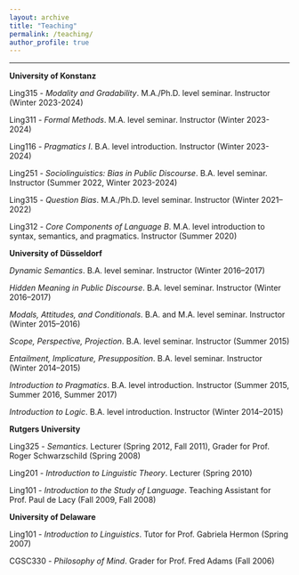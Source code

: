```yaml
---
layout: archive
title: "Teaching"
permalink: /teaching/
author_profile: true
---
```

------
**University of Konstanz**

Ling315 - *Modality and Gradability*. M.A./Ph.D. level seminar. Instructor (Winter 2023-2024)

Ling311 - *Formal Methods*. M.A. level seminar. Instructor (Winter 2023-2024)

Ling116 - *Pragmatics I*. B.A. level introduction. Instructor (Winter 2023-2024)

Ling251 - *Sociolinguistics: Bias in Public Discourse*. B.A. level seminar. Instructor (Summer 2022, Winter 2023-2024)  

Ling315 - *Question Bias*. M.A./Ph.D. level seminar. Instructor (Winter 2021–2022) 

Ling312 - *Core Components of Language B*. M.A. level introduction to syntax, semantics, and pragmatics. Instructor (Summer 2020) 

**University of Düsseldorf**

*Dynamic Semantics*. B.A. level seminar. Instructor (Winter 2016–2017)

*Hidden Meaning in Public Discourse*. B.A. level seminar. Instructor (Winter 2016–2017) 

*Modals, Attitudes, and Conditionals*. B.A. and M.A. level seminar. Instructor (Winter 2015–2016) 

*Scope, Perspective, Projection*. B.A. level seminar. Instructor (Summer 2015) 

*Entailment, Implicature, Presupposition*. B.A. level seminar. Instructor (Winter 2014–2015) 

*Introduction to Pragmatics*. B.A. level introduction. Instructor (Summer 2015, Summer 2016, Summer 2017) 

*Introduction to Logic*. B.A. level introduction. Instructor (Winter 2014–2015) 

**Rutgers University**

Ling325 - *Semantics*. Lecturer (Spring 2012, Fall 2011), Grader for Prof. Roger Schwarzschild (Spring 2008)

Ling201 - *Introduction to Linguistic Theory*. Lecturer (Spring 2010)

Ling101 - *Introduction to the Study of Language*. Teaching Assistant for Prof. Paul de Lacy (Fall 2009, Fall 2008)

**University of Delaware**

Ling101 - *Introduction to Linguistics*. Tutor for Prof. Gabriela Hermon (Spring 2007)

CGSC330 - *Philosophy of Mind*. Grader for Prof. Fred Adams (Fall 2006)
